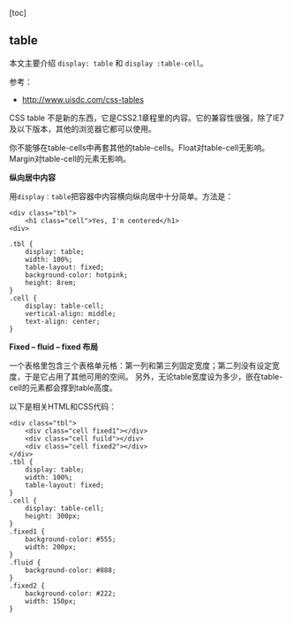 [toc]

## table

本文主要介绍 `display: table` 和 `display :table-cell`。

参考：

- http://www.uisdc.com/css-tables

CSS table 不是新的东西，它是CSS2.1章程里的内容。它的兼容性很强，除了IE7及以下版本，其他的浏览器它都可以使用。

你不能够在table-cells中再套其他的table-cells。Float对table-cell无影响。Margin对table-cell的元素无影响。

**纵向居中内容**

用`display：table`把容器中内容横向纵向居中十分简单。方法是：

    <div class="tbl">
        <h1 class="cell">Yes, I'm centered</h1>
    <div>

    .tbl {
        display: table;
        width: 100%;
        table-layout: fixed;
        background-color: hotpink;
        height: 8rem;
    }
    .cell {
        display: table-cell;
        vertical-align: middle;
        text-align: center;
    }

**Fixed – fluid – fixed 布局**

一个表格里包含三个表格单元格：第一列和第三列固定宽度；第二列没有设定宽度，于是它占用了其他可用的空间。
另外，无论table宽度设为多少，嵌在table-cell的元素都会撑到table高度。

以下是相关HTML和CSS代码：

    <div class="tbl">
        <div class="cell fixed1"></div>
        <div class="cell fuild"></div>
        <div class="cell fixed2"></div>
    </div>
    .tbl {
        display: table;
        width: 100%;
        table-layout: fixed;
    }
    .cell {
        display: table-cell;
        height: 300px;
    }
    .fixed1 {
        background-color: #555;
        width: 200px;
    }
    .fluid {
        background-color: #888;
    }
    .fixed2 {
        background-color: #222;
        width: 150px;
    }
